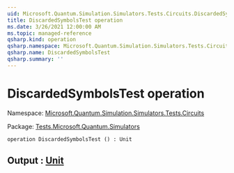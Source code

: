 ```yaml
---
uid: Microsoft.Quantum.Simulation.Simulators.Tests.Circuits.DiscardedSymbolsTest
title: DiscardedSymbolsTest operation
ms.date: 3/26/2021 12:00:00 AM
ms.topic: managed-reference
qsharp.kind: operation
qsharp.namespace: Microsoft.Quantum.Simulation.Simulators.Tests.Circuits
qsharp.name: DiscardedSymbolsTest
qsharp.summary: ''
---
```


# DiscardedSymbolsTest operation

Namespace: [Microsoft.Quantum.Simulation.Simulators.Tests.Circuits](xref:Microsoft.Quantum.Simulation.Simulators.Tests.Circuits)

Package: [Tests.Microsoft.Quantum.Simulators](https://nuget.org/packages/Tests.Microsoft.Quantum.Simulators)




```qsharp
operation DiscardedSymbolsTest () : Unit
```


## Output : [Unit](xref:microsoft.quantum.lang-ref.unit)

